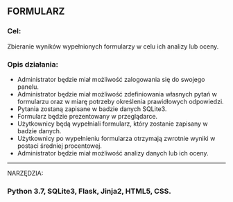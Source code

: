 <h2>FORMULARZ</h2>

<h3>Cel:</h3> 

Zbieranie wyników wypełnionych formularzy w celu ich analizy lub oceny.

<h3>Opis działania:</h3>

<ul>
<li>Administrator będzie miał możliwość zalogowania się do swojego panelu.</li>
<li>Administrator będzie miał możliwość  zdefiniowania własnych pytań w formularzu oraz w miarę potrzeby określenia prawidłowych odpowiedzi.</li>
<li>Pytania zostaną zapisane w badzie danych SQLite3.</li>
<li>Formularz będzie prezentowany w przeglądarce.</li>
<li>Użytkownicy będą wypełniali formularz, który zostanie zapisany w badzie danych.</li>
<li>Użytkownicy po wypełnieniu formularza otrzymają zwrotnie wyniki w postaci średniej procentowej.</li>
<li>Administrator będzie miał możliwość analizy danych lub ich oceny.</li>
</ul>

----------

NARZĘDZIA: <h3>Python 3.7, SQLite3, Flask, Jinja2, HTML5, CSS.</h3>
